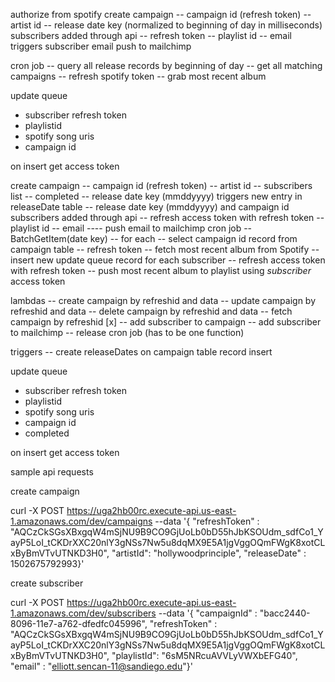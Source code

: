 authorize from spotify
create campaign
-- campaign id (refresh token)
-- artist id
-- release date key (normalized to beginning of day in milliseconds)
subscribers added through api
-- refresh token
-- playlist id
-- email
triggers subscriber email push to mailchimp

cron job
-- query all release records by beginning of day
-- get all matching campaigns
-- refresh spotify token
-- grab most recent album

update queue
- subscriber refresh token
- playlistid
- spotify song uris
- campaign id

on insert
get access token


create campaign
-- campaign id (refresh token)
-- artist id
-- subscribers list
-- completed
-- release date key (mmddyyyy)
triggers new entry in releaseDate table
-- release date key (mmddyyyy) and campaign id
subscribers added through api
  -- refresh access token with refresh token
  -- playlist id
  -- email
  ---- push email to mailchimp
cron job
-- BatchGetItem(date key)
-- for each
   -- select campaign id record from campaign table
   -- refresh token
   -- fetch most recent album from Spotify
   -- insert new update queue record for each subscriber
      -- refresh access token with refresh token
      -- push most recent album to playlist using *subscriber* access token


lambdas
-- create campaign by refreshid and data
-- update campaign by refreshid and data
-- delete campaign by refreshid and data
-- fetch campaign by refreshid
[x] -- add subscriber to campaign
-- add subscriber to mailchimp
-- release cron job (has to be one function)

triggers
-- create releaseDates on campaign table record insert


update queue
- subscriber refresh token
- playlistid
- spotify song uris
- campaign id
- completed

on insert
get access token

sample api requests

create campaign

curl -X POST https://uga2hb00rc.execute-api.us-east-1.amazonaws.com/dev/campaigns --data '{ "refreshToken" : "AQCzCkSGsXBxgqW4mSjNU9B9CO9GjUoLb0bD55hJbKSOUdm_sdfCo1_YayP5LoI_tCKDrXXC20nlY3gNSs7Nw5u8dqMX9E5A1jgVggOQmFWgK8xotCLxByBmVTvUTNKD3H0", "artistId": "hollywoodprinciple", "releaseDate" : 1502675792993}'

create subscriber

curl -X POST https://uga2hb00rc.execute-api.us-east-1.amazonaws.com/dev/subscribers --data '{ "campaignId" : "bacc2440-8096-11e7-a762-dfedfc045996", "refreshToken" : "AQCzCkSGsXBxgqW4mSjNU9B9CO9GjUoLb0bD55hJbKSOUdm_sdfCo1_YayP5LoI_tCKDrXXC20nlY3gNSs7Nw5u8dqMX9E5A1jgVggOQmFWgK8xotCLxByBmVTvUTNKD3H0", "playlistId": "6sM5NRcuAVVLyVWXbEFG40", "email" : "elliott.sencan-11@sandiego.edu"}'
